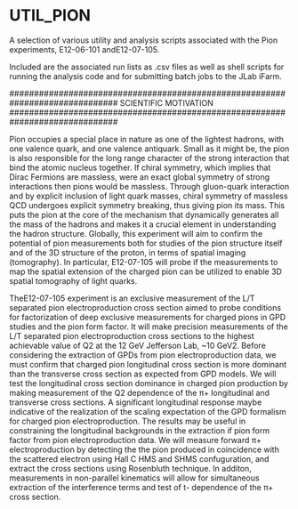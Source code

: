 # UTIL_PION

A selection of various utility and analysis scripts associated with the Pion experiments, E12-06-101 andE12-07-105.

Included are the associated run lists as .csv files as well as shell scripts for running the analysis code and for submitting batch jobs to the JLab iFarm.

##############################################################################
			SCIENTIFIC MOTIVATION
##############################################################################

Pion occupies a special place in nature as one of the lightest hadrons, with one valence quark, and one valence antiquark. Small as it might be, the pion is also responsible for the long range character of the strong interaction that bind the atomic nucleus together. If chiral symmetry, which implies that Dirac Fermions are massless, were an exact global symmetry of strong interactions then pions would be massless. Through gluon-quark interaction and by explicit inclusion of light quark masses, chiral symmetry of massless QCD undergoes explicit symmetry breaking, thus giving pion its mass. This puts the pion at the core of the mechanism that dynamically generates all the mass of the hadrons and makes it a crucial element in understanding the hadron structure. Globally, this experiment will aim to confirm the potential of pion measurements both for studies of the pion structure itself and of the 3D structure of the proton, in terms of spatial imaging (tomography). In particular, E12-07-105 will probe if the measurements to map the spatial extension of the charged pion can be utilized to enable 3D spatial tomography of light quarks.

TheE12-07-105 experiment is an exclusive measurement of the L/T separated pion electroproduction cross section aimed to probe conditions for factorization of deep exclusive measurements for charged pions in GPD studies and the pion form factor. It will make precision measurements of the L/T separated pion electroproduction cross sections to the highest achievable value of Q2 at the 12 GeV Jefferson Lab, ~10 GeV2. Before considering the extraction of GPDs from pion electroproduction data, we must confirm that charged pion longitudinal cross section is more dominant than the transverse cross section as expected from GPD models. We will test the longitudinal cross section dominance in charged pion production by making measurement of the Q2 dependence of the
π+ longitudinal and transverse cross sections. A significant longitudinal response maybe indicative of the realization of the scaling expectation of the GPD formalism for charged pion electroproduction. The results may be useful in constraining the longitudinal backgrounds in the extraction if pion form factor from pion electroproduction data. We will measure forward π+ electroproduction by detecting the the pion produced in coincidence with the scattered electron using Hall C HMS and SHMS confuguration, and extract the cross sections using Rosenbluth technique. In additon, measurements in non-parallel kinematics will allow for simultaneous extraction of the interference terms and test of t- dependence of the π+ cross section.